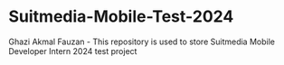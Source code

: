 # Suitmedia-Mobile-Test-2024
Ghazi Akmal Fauzan - This repository is used to store Suitmedia Mobile Developer Intern 2024 test project
